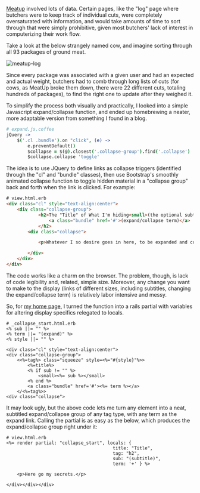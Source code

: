 [Meatup](/portfolio#meatup) involved lots of data. Certain pages, like the "log" page where butchers were to keep track of individual cuts, were completely oversaturated with information, and would take amounts of time to sort through that were simply prohibitive, given most butchers' lack of interest in computerizing their work flow.

Take a look at the below strangely named cow, and imagine sorting through all 93 packages of ground meat.

![meatup-log]()

Since every package was associated with a given user and had an expected and actual weight, butchers had to comb through long lists of cuts (for cows, as MeatUp broke them down, there were 22 different cuts, totaling hundreds of packages), to find the right one to update after they weighed it.

To simplify the process both visually and practically, I looked into a simple Javascript expand/collapse function, and ended up homebrewing a neater, more adaptable version from something I found in a blog.

```coffeescript
# expand.js.coffee
jQuery ->
    $('.cl .bundle').on "click", (e) ->
        e.preventDefault()
        $collapse = $(@).closest('.collapse-group').find('.collapse')
        $collapse.collapse 'toggle'
```

The idea is to use JQuery to define links as collapse triggers (identified through the "cl" and "bundle" classes), then use Bootstrap's smoothly animated collapse function to toggle hidden material in a "collapse group" back and forth when the link is clicked. For example:

```html
# view.html.erb
<div class="cl" style="text-align:center">
    <div class="collapse-group">
            <h2>The "Title" of What I'm hiding<small>(the optional subtitle)<small>
                <a class="bundle" href='#'>(expand/collapse term)</a>
            </h2>
        <div class="collapse">

            <p>Whatever I so desire goes in here, to be expanded and collapsed.</p>

        </div>
    </div>
</div>
```

The code works like a charm on the browser. The problem, though, is lack of code legibility and, related, simple size. Moreover, any change you want to make to the display (links of different sizes, including subtitles, changing the expand/collapse term) is relatively labor intensive and messy.

So, for [my home page](/resume), I turned the function into a rails partial with variables for altering display specifics relegated to locals.

```erb
# _collapse_start.html.erb
<% sub ||= "" %>
<% term ||= "(expand)" %>
<% style ||= "" %>

<div class="cl" style="text-align:center">
<div class="collapse-group">
    <<%=tag%> class="squeeze" style=<%="#{style}"%>>
        <%=title%>
        <% if sub != "" %>
            <small><%= sub %></small>
        <% end %>
        <a class="bundle" href='#'><%= term %></a>
    </<%=tag%>>
<div class="collapse">
```

It may look ugly, but the above code lets me turn any element into a neat, subtitled expand/collapse group of any tag type, with any term as the expand link. Calling the partial is as easy as the below, which produces the expand/collapse group right under it:

```erb
# view.html.erb
<%= render partial: "collapse_start", locals: {
                                        title: "Title",
                                        tag: "h2",
                                        sub: "(subtitle)",
                                        term: '+' } %>

    <p>Here go my secrets.</p>

</div></div></div>
```